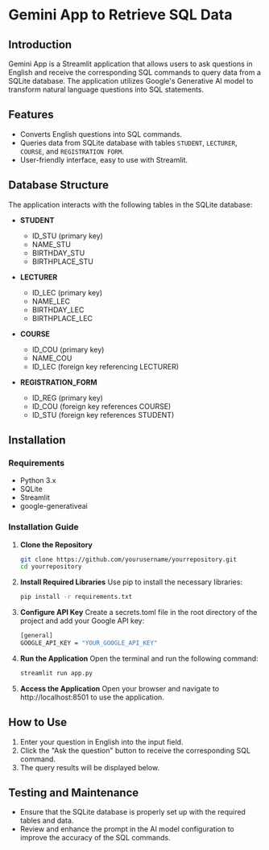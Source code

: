 # Gemini App to Retrieve SQL Data  

## Introduction  

Gemini App is a Streamlit application that allows users to ask questions in English and receive the corresponding SQL commands to query data from a SQLite database. The application utilizes Google's Generative AI model to transform natural language questions into SQL statements.  

## Features  

- Converts English questions into SQL commands.  
- Queries data from SQLite database with tables `STUDENT`, `LECTURER`, `COURSE`, and `REGISTRATION FORM`.  
- User-friendly interface, easy to use with Streamlit.  

## Database Structure  

The application interacts with the following tables in the SQLite database:  

- **STUDENT**  
  - ID_STU (primary key)  
  - NAME_STU  
  - BIRTHDAY_STU  
  - BIRTHPLACE_STU  

- **LECTURER**  
  - ID_LEC (primary key)  
  - NAME_LEC  
  - BIRTHDAY_LEC  
  - BIRTHPLACE_LEC  

- **COURSE**  
  - ID_COU (primary key)  
  - NAME_COU  
  - ID_LEC (foreign key referencing LECTURER)  

- **REGISTRATION_FORM**  
  - ID_REG (primary key)  
  - ID_COU (foreign key references COURSE)  
  - ID_STU (foreign key references STUDENT)  

## Installation  

### Requirements  

- Python 3.x  
- SQLite  
- Streamlit  
- google-generativeai  

### Installation Guide  

1. **Clone the Repository**  

   ```bash  
   git clone https://github.com/yourusername/yourrepository.git  
   cd yourrepository

2. **Install Required Libraries**
   Use pip to install the necessary libraries:
    ```bash
    pip install -r requirements.txt
3. **Configure API Key**
   Create a secrets.toml file in the root directory of the project and add your Google API key:
     ```bash
     [general]  
     GOOGLE_API_KEY = "YOUR_GOOGLE_API_KEY"
4. **Run the Application**
   Open the terminal and run the following command:
     ```bash
     streamlit run app.py
5. **Access the Application**
   Open your browser and navigate to http://localhost:8501 to use the application.

## How to Use
1. Enter your question in English into the input field.
2. Click the "Ask the question" button to receive the corresponding SQL command.
3. The query results will be displayed below.

## Testing and Maintenance
- Ensure that the SQLite database is properly set up with the required tables and data.
- Review and enhance the prompt in the AI model configuration to improve the accuracy of the SQL commands.
